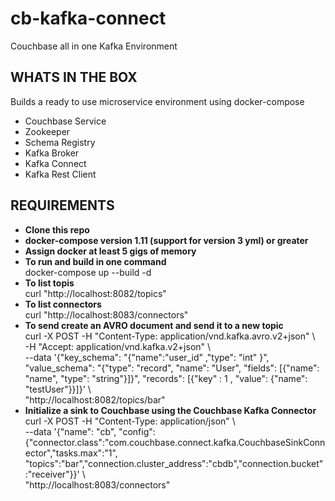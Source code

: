 # cb-kafka-connect
Couchbase all in one Kafka Environment

## WHATS IN THE BOX
Builds a ready to use microservice environment using docker-compose   
- Couchbase Service   
- Zookeeper  
- Schema Registry  
- Kafka Broker   
- Kafka Connect   
- Kafka Rest Client

## REQUIREMENTS
- **Clone this repo**   
- **docker-compose version 1.11 (support for version 3 yml) or greater**   
- **Assign docker at least 5 gigs of memory**   
- **To run and build in one command**   
docker-compose up --build -d   
- **To list topis**   
curl "http://localhost:8082/topics"   
- **To list connectors**   
curl "http://localhost:8083/connectors"   
- **To send create an AVRO document and send it to a new topic**   
curl -X POST -H "Content-Type: application/vnd.kafka.avro.v2+json" \   
-H "Accept: application/vnd.kafka.v2+json" \   
--data '{"key_schema": "{\"name\":\"user_id\"  ,\"type\": \"int\"   }", "value_schema": "{\"type\": \"record\", \"name\": \"User\", \"fields\": [{\"name\": \"name\", \"type\": \"string\"}]}", "records": [{"key" : 1 , "value": {"name": "testUser"}}]}' \   
"http://localhost:8082/topics/bar"  
- **Initialize a sink to Couchbase using the Couchbase Kafka Connector**   
curl -X POST -H "Content-Type: application/json" \   
     --data '{"name": "cb", "config": {"connector.class":"com.couchbase.connect.kafka.CouchbaseSinkConnector","tasks.max":"1", "topics":"bar","connection.cluster_address":"cbdb","connection.bucket":"receiver"}}' \   
    "http://localhost:8083/connectors"
